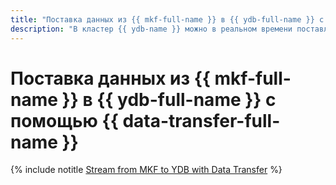 ```yaml
---
title: "Поставка данных из {{ mkf-full-name }} в {{ ydb-full-name }} с помощью {{ data-transfer-full-name }}"
description: "В кластер {{ ydb-name }} можно в реальном времени поставлять данные из топиков {{ KF }}. Эти данные будут автоматически добавлены в таблицы {{ ydb-short-name }} с именами топиков."
---
```


# Поставка данных из {{ mkf-full-name }} в {{ ydb-full-name }} с помощью {{ data-transfer-full-name }}

{% include notitle [Stream from MKF to YDB with Data Transfer](../../_tutorials/dataplatform/data-transfer-mkf-ydb.md) %}
